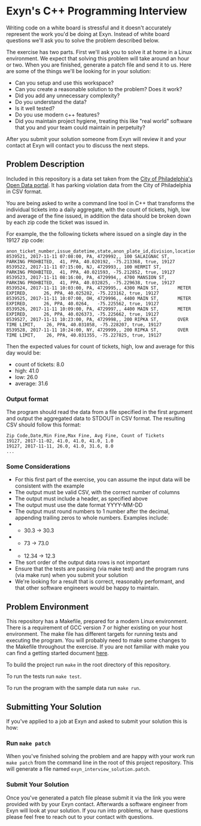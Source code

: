 # Exyn's C++ Programming Interview
Writing code on a white board is stressful and it doesn't accurately represent the work you'd be doing at Exyn. Instead of white board questions we'll ask you to solve the problem described below. 

The exercise has two parts. First we'll ask you to solve it at home in a Linux environment. We expect that solving this problem will take around an hour or two. When you are finished, generate a patch file and send it to us. Here are some of the things we'll be looking for in your solution:

- Can you setup and use this workspace?
- Can you create a reasonable solution to the problem? Does it work?
- Did you add any unnecessary complexity?
- Do you understand the data?
- Is it well tested?
- Do you use modern c++ features?
- Did you maintain project hygiene, treating this like "real world" software that you and your team could maintain in perpetuity? 

After you submit your solution someone from Exyn will review it and your contact at Exyn will contact you to discuss the next steps.

## Problem Description
Included in this repository is a data set taken from the [City of Philadelphia's Open Data portal](https://opendataphilly.org/). It has parking violation data from the City of Philadelphia in CSV format.

You are being asked to write a command line tool in C++ that transforms the individual tickets into a daily aggregate, with the count of tickets, high, low and average of the fine issued, in addition the data should be broken down by each zip code the ticket was issued in. 

For example, the the following tickets where issued on a single day in the 19127 zip code:

```
anon_ticket_number,issue_datetime,state,anon_plate_id,division,location,violation_desc,fine,issuing_agency,lat,lon,gps,zip_code
8539521, 2017-11-11 07:08:00, PA, 4729992,, 100 SALAIGNAC ST,   PARKING PROHBITED,  41, PPA, 40.020192,	-75.213368,	true, 19127
8539522, 2017-11-11 07:15:00, NJ, 4729993,, 100 HERMIT ST,      PARKING PROHBITED,  41, PPA, 40.021593,	-75.212852,	true, 19127
8539523, 2017-11-11 08:16:00, PA, 4729994,, 4700 MANSION ST,    PARKING PROHBITED,  41, PPA, 40.032825,	-75.229638,	true, 19127
8539524, 2017-11-11 10:03:00, PA, 4729995,, 4300 MAIN ST,       METER EXPIRED,      26,	PPA, 40.025282,	-75.223162,	true, 19127
8539525, 2017-11-11 10:07:00, OH, 4729996,, 4400 MAIN ST,       METER EXPIRED,      26,	PPA, 40.0264,	-75.225562,	true, 19127
8539526, 2017-11-11 10:09:00, PA, 4729997,, 4400 MAIN ST,       METER EXPIRED,      26,	PPA, 40.026373,	-75.225662,	true, 19127
8539527, 2017-11-11 10:23:00, PA, 4729998,, 200 RIPKA ST,       OVER TIME LIMIT,    26,	PPA, 40.031058,	-75.228207,	true, 19127
8539528, 2017-11-11 10:24:00, NY, 4729999,, 200 RIPKA ST,       OVER TIME LIMIT,    26,	PPA, 40.031355,	-75.227825,	true, 19127
```

Then the expected values for count of tickets, high, low and average for this day would be:

- count of tickets: 8.0
- high: 41.0
- low: 26.0
- average: 31.6

### Output format
The program should read the data from a file specified in the first argument and output the aggregated data to STDOUT in CSV format. The resulting CSV should follow this format:

```
Zip Code,Date,Min Fine,Max Fine, Avg Fine, Count of Tickets
19127, 2017-11-02, 41.0, 41.0, 41.0, 1.0 
19127, 2017-11-11, 26.0, 41.0, 31.6, 8.0 
...
```

### Some Considerations

- For this first part of the exercise, you can assume the input data will be consistent with the example
- The output must be valid CSV, with the correct number of columns
- The output must include a header, as specified above
- The output must use the date format YYYY-MM-DD
- The output must round numbers to 1 number after the decimal, appending trailing zeros to whole numbers. Examples include:
 - - 30.3 -> 30.3
 - - 73 -> 73.0
 - - 12.34 -> 12.3
- The sort order of the output data rows is not important
- Ensure that the tests are passing (via make test) and the program runs (via make run) when you submit your solution
- We're looking for a result that is correct, reasonably performant, and that other software engineers would be happy to maintain.

## Problem Environment
This repository has a Makefile, prepared for a modern Linux environment. There is a requirement of GCC version 7 or higher existing on your host environment. The make file has different targets for running tests and executing the program. You will probably need to make some changes to the Makefile throughout the exercise. If you are not familiar with make you can find a getting started document [here](https://makefiletutorial.com/#getting-started).

To build the project run `make` in the root directory of this repository. 

To run the tests run `make test`.

To run the program with the sample data run `make run`.

## Submitting Your Solution
If you've applied to a job at Exyn and asked to submit your solution this is how:

### Run `make patch`
When you've finished solving the problem and are happy with your work run `make patch` from the command line in the root of this project repository. This will generate a file named `exyn_interview_solution.patch`.

### Submit Your Solution
Once you've generated a patch file please submit it via the link you were provided with by your Exyn contact. Afterwards a software engineer from Exyn will look at your solution. If you run into problems, or have questions please feel free to reach out to your contact with questions.